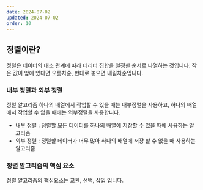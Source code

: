 ```yaml
---
date: 2024-07-02
updated: 2024-07-02
order: 10
---
```

## 정렬이란?

정렬은 데이터의 대소 관계에 따라 데리터 집합을 일정한 순서로 나열하는 것입니다. 작은 값이 앞에 있다면 오름차순, 반대로 놓으면 내림차순입니다.

### 내부 정렬과 외부 정렬

정렬 알고리즘 하나의 배열에서 작업할 수 있을 때는 내부정렬을 사용하고, 하나의 배열에서 작업할 수 없을 때에는  외부정렬을 사용합니다.

- 내부 정렬 : 정렬할 모든 데이터를 하나의 배열에 저장할 수 있을 때에 사용하는 알고리즘
- 외부 정렬 : 정렬할 데이터가 너무 많아 하나의 배열에 저장 할 수 없을 때 사용하는 알고리즘

### 정렬 알고리즘의 핵심 요소

정렬 알고리즘의 핵심요소는 교환, 선택, 삽입 입니다.